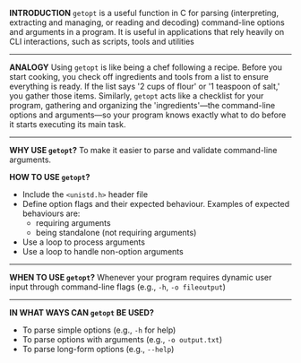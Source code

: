 
**INTRODUCTION**
`getopt` is a useful function in C for parsing (interpreting, extracting and managing, or reading and decoding) command-line options and arguments in a program.
It is useful in applications that rely heavily on CLI interactions, such as scripts, tools and utilities
 

________________________
**ANALOGY**
Using `getopt` is like being a chef following a recipe. Before you start cooking, you check off ingredients and tools from a list to ensure everything is ready. If the list says '2 cups of flour' or '1 teaspoon of salt,' you gather those items.
Similarly, `getopt` acts like a checklist for your program, gathering and organizing the 'ingredients'—the command-line options and arguments—so your program knows exactly what to do before it starts executing its main task.
________________________
**WHY USE `getopt`?**
To make it easier to parse and validate command-line arguments.
 
**HOW TO USE `getopt`?**
- Include the `<unistd.h>` header file
- Define option flags and their expected behaviour. Examples of expected behaviours are:
    * requiring arguments
    * being standalone (not requiring arguments)
- Use a loop to process arguments
- Use a loop to handle non-option arguments
________________________

**WHEN TO USE `getopt`?**
Whenever your program requires dynamic user input through command-line flags (e.g., `-h`, `-o fileoutput`)
________________________
**IN WHAT WAYS CAN `getopt` BE USED?**
- To parse simple options (e.g., `-h` for help)
- To  parse options with arguments (e.g., `-o output.txt`)
- To parse long-form options (e.g., `--help`)